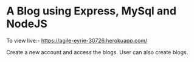 # A Blog using Express, MySql and NodeJS
To view live:- https://agile-eyrie-30726.herokuapp.com/

Create a new account and access the blogs. User can also create blogs.
